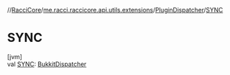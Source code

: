 //[RacciCore](../../../index.md)/[me.racci.raccicore.api.utils.extensions](../index.md)/[PluginDispatcher](index.md)/[SYNC](-s-y-n-c.md)

# SYNC

[jvm]\
val [SYNC](-s-y-n-c.md): [BukkitDispatcher](../../me.racci.raccicore.skedule/-bukkit-dispatcher/index.md)
